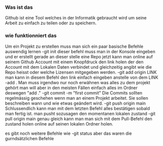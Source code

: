 ### Was ist das
Github ist eine Tool welches in der Informatik gebraucht wird um seine Arbeit zu einfach zu teilen oder zu speichern.

### wie funktionniert das
Um ein Projekt zu erstellen muss man sich ein paar basische Befehle auswendig lernen
-git init
dieser befehl muss man in der Konsole eingeben und er erstellt gerade an dieser stelle eine Repo
jetzt kann man online auf seinem Github Account mit einem Knopfdruck den link holen der den Account mit dem Lokalen Daten verbindet und gleichzeitig angibt wie die Repo heisst oder welche Lizensen mitgegeben werden.
-git add origin LINK
man kann in diesem Befehl den link einfach eingeben anstelle von dem LINK
-add .
Man muss irgendwo nur noch erwähnen was alles zu dem projekt gehört man will aber in den meisten Fällen einfach alles im Ordner deswegen "add ."
-git commit -m "first commit"
Die Commits sollten regelmässig geschehen wenn man an einem Projekt arbeitet. Sie sollen beschreiben wann und wie etwas geändert wird.
-git push origin main
Schlussendlich kann man mit dem letzten Befehl alles bestätigen sobald man fertig ist. man pusht sozusagen den momentanen lokalen zustand
-git pull origin main
genau gleich kann man man sich mit dem Pull-Befehl den zustand holen online auf seinen lokalen Ordner holen.

es gibt noch weitere Befehle wie 
-git status
aber das waren die gurndsätzlichen Befehle